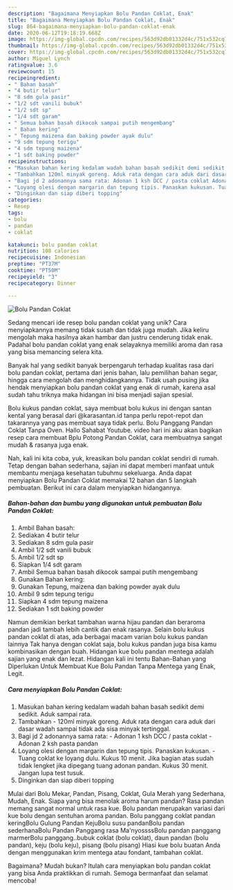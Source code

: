 ```yaml
---
description: "Bagaimana Menyiapkan Bolu Pandan Coklat, Enak"
title: "Bagaimana Menyiapkan Bolu Pandan Coklat, Enak"
slug: 864-bagaimana-menyiapkan-bolu-pandan-coklat-enak
date: 2020-06-12T19:18:19.668Z
image: https://img-global.cpcdn.com/recipes/563d92db01332d4c/751x532cq70/bolu-pandan-coklat-foto-resep-utama.jpg
thumbnail: https://img-global.cpcdn.com/recipes/563d92db01332d4c/751x532cq70/bolu-pandan-coklat-foto-resep-utama.jpg
cover: https://img-global.cpcdn.com/recipes/563d92db01332d4c/751x532cq70/bolu-pandan-coklat-foto-resep-utama.jpg
author: Miguel Lynch
ratingvalue: 3.6
reviewcount: 15
recipeingredient:
- " Bahan basah"
- "4 butir telur"
- "8 sdm gula pasir"
- "1/2 sdt vanili bubuk"
- "1/2 sdt sp"
- "1/4 sdt garam"
- " Semua bahan basah dikocok sampai putih mengembang"
- " Bahan kering"
- " Tepung maizena dan baking powder ayak dulu"
- "9 sdm tepung terigu"
- "4 sdm tepung maizena"
- "1 sdt baking powder"
recipeinstructions:
- "Masukan bahan kering kedalam wadah bahan basah sedikit demi sedikit. Aduk sampai rata."
- "Tambahkan 120ml minyak goreng. Aduk rata dengan cara aduk dari dasar wadah sampai tidak ada sisa minyak tertinggal."
- "Bagi jd 2 adonannya sama rata: Adonan 1 ksh DCC / pasta coklat Adonan 2 ksh pasta pandan"
- "Loyang olesi dengan margarin dan tepung tipis. Panaskan kukusan. Tuang coklat ke loyang dulu. Kukus 10 menit. Jika bagian atas sudah tidak lengket jika dipegang tuang adonan pandan. Kukus 30 menit. Jangan lupa test tusuk."
- "Dinginkan dan siap diberi topping"
categories:
- Resep
tags:
- bolu
- pandan
- coklat

katakunci: bolu pandan coklat 
nutrition: 108 calories
recipecuisine: Indonesian
preptime: "PT37M"
cooktime: "PT50M"
recipeyield: "3"
recipecategory: Dinner

---
```



![Bolu Pandan Coklat](https://img-global.cpcdn.com/recipes/563d92db01332d4c/751x532cq70/bolu-pandan-coklat-foto-resep-utama.jpg)

Sedang mencari ide resep bolu pandan coklat yang unik? Cara menyiapkannya memang tidak susah dan tidak juga mudah. Jika keliru mengolah maka hasilnya akan hambar dan justru cenderung tidak enak. Padahal bolu pandan coklat yang enak selayaknya memiliki aroma dan rasa yang bisa memancing selera kita.

Banyak hal yang sedikit banyak berpengaruh terhadap kualitas rasa dari bolu pandan coklat, pertama dari jenis bahan, lalu pemilihan bahan segar, hingga cara mengolah dan menghidangkannya. Tidak usah pusing jika hendak menyiapkan bolu pandan coklat yang enak di rumah, karena asal sudah tahu triknya maka hidangan ini bisa menjadi sajian spesial.

Bolu kukus pandan coklat, saya membuat bolu kukus ini dengan santan kental yang berasal dari @karasantan.id tanpa perlu repot-repot dan takarannya yang pas membuat saya tidak perlu. Bolu Panggang Pandan Coklat Tanpa Oven. Hallo Sahabat Youtube. video hari ini aku akan bagikan resep cara membuat Bplu Potong Pandan Coklat, cara membuatnya sangat mudah &amp; rasanya juga enak.


Nah, kali ini kita coba, yuk, kreasikan bolu pandan coklat sendiri di rumah. Tetap dengan bahan sederhana, sajian ini dapat memberi manfaat untuk membantu menjaga kesehatan tubuhmu sekeluarga. Anda dapat menyiapkan Bolu Pandan Coklat memakai 12 bahan dan 5 langkah pembuatan. Berikut ini cara dalam menyiapkan hidangannya.

<!--inarticleads1-->

##### Bahan-bahan dan bumbu yang digunakan untuk pembuatan Bolu Pandan Coklat:

1. Ambil  Bahan basah:
1. Sediakan 4 butir telur
1. Sediakan 8 sdm gula pasir
1. Ambil 1/2 sdt vanili bubuk
1. Ambil 1/2 sdt sp
1. Siapkan 1/4 sdt garam
1. Ambil  Semua bahan basah dikocok sampai putih mengembang
1. Gunakan  Bahan kering:
1. Gunakan  Tepung, maizena dan baking powder ayak dulu
1. Ambil 9 sdm tepung terigu
1. Siapkan 4 sdm tepung maizena
1. Sediakan 1 sdt baking powder


Namun demikian berkat tambahan warna hijau pandan dan beraroma pandan jadi tambah lebih cantik dan enak rasanya. Selain bolu kukus pandan coklat di atas, ada berbagai macam varian bolu kukus pandan lainnya Tak hanya dengan coklat saja, bolu kukus pandan juga bisa kamu kombinasikan dengan buah. Hidangan kue bolu pandan mentega adalah sajian yang enak dan lezat. Hidangan kali ini tentu Bahan-Bahan yang Diperlukan Untuk Membuat Kue Bolu Pandan Tanpa Mentega yang Enak, Legit. 

<!--inarticleads2-->

##### Cara menyiapkan Bolu Pandan Coklat:

1. Masukan bahan kering kedalam wadah bahan basah sedikit demi sedikit. Aduk sampai rata.
1. Tambahkan - 120ml minyak goreng. Aduk rata dengan cara aduk dari dasar wadah sampai tidak ada sisa minyak tertinggal.
1. Bagi jd 2 adonannya sama rata: - Adonan 1 ksh DCC / pasta coklat - Adonan 2 ksh pasta pandan
1. Loyang olesi dengan margarin dan tepung tipis. Panaskan kukusan. - Tuang coklat ke loyang dulu. Kukus 10 menit. Jika bagian atas sudah tidak lengket jika dipegang tuang adonan pandan. Kukus 30 menit. Jangan lupa test tusuk.
1. Dinginkan dan siap diberi topping


Mulai dari Bolu Mekar, Pandan, Pisang, Coklat, Gula Merah yang Sederhana, Mudah, Enak. Siapa yang bisa menolak aroma harum pandan? Rasa pandan memang sangat normal untuk rasa kue. Bolu pandan merupakan variasi dari kue bolu dengan sentuhan aroma pandan. Bolu panggang coklat pandan keringBolu Gulung Pandan KejuBolu susu pandanBolu pandan sederhanaBolu Pandan Panggang rasa Ma&#39;nyossssBolu pandan panggang marmerBolu panggang..bubuk coklat (bolu coklat), daun pandan (bolu pandan), keju (bolu keju), pisang (bolu pisang) Hiasi kue bolu buatan Anda dengan menggunakan krim mentega atau fondant, tambahan coklat. 

Bagaimana? Mudah bukan? Itulah cara menyiapkan bolu pandan coklat yang bisa Anda praktikkan di rumah. Semoga bermanfaat dan selamat mencoba!
